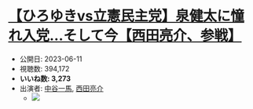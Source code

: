 # [【ひろゆきvs立憲民主党】泉健太に憧れ入党…そして今【西田亮介、参戦】](https://www.youtube.com/watch?v=TpZvH09Id8Y)
-   公開日: 2023-06-11
-   視聴数: 394,172
-   **いいね数: 3,273**
-   出演者: [中谷一馬](/rehacq_fan/people/中谷一馬 "wikilink"), [西田亮介](/rehacq_fan/people/西田亮介 "wikilink")
    - [![](https://img.youtube.com/vi/TpZvH09Id8Y/hqdefault.jpg)](https://www.youtube.com/watch?v=TpZvH09Id8Y)
